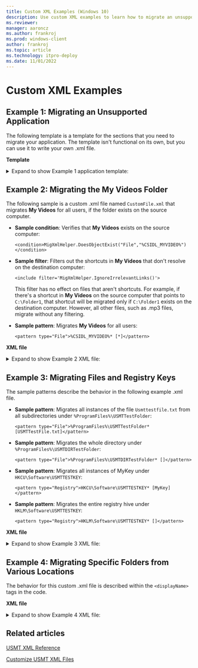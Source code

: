 ```yaml
---
title: Custom XML Examples (Windows 10)
description: Use custom XML examples to learn how to migrate an unsupported application, migrate files and registry keys, and migrate the My Videos folder.
ms.reviewer: 
manager: aaroncz
ms.author: frankroj
ms.prod: windows-client
author: frankroj
ms.topic: article
ms.technology: itpro-deploy
ms.date: 11/01/2022
---
```


# Custom XML Examples

## <a href="" id="example"></a> Example 1: Migrating an Unsupported Application

The following template is a template for the sections that you need to migrate your application. The template isn't functional on its own, but you can use it to write your own .xml file.

**Template**
<br>
<details>
  <summary>Expand to show Example 1 application template:</summary>

``` xml
<migration urlid="http://www.microsoft.com/migration/1.0/migxmlext/migtestapp">
  <component type="Application">
    <!-- Name of the application -->
    <displayName>Some Application</displayName>
    <!-- Specify whether the environment variables exist in the context of user or system or both -->
    <environment context="System">
      <!-- Create the environment variables -->
      <variable name="myVar1">
        <!-- Simple text value assignment to a variable -->
        <text>value</text>
      </variable>
      <variable name="myAppExePath">
        <!-- Make a call to in-built helper function to get a value from a reg key and assign that value to the variable -->
        <script>MigXMLHelper.GetStringContent("Registry","HKLM\Software\MyApp\Installer [EXEPATH]")</script>
      </variable>
    </environment>
    <role role="Settings">
      <detects>
        <!-- All of these checks must be true for the component to be detected -->
        <detect>
          <!-- Make a call to in-built helper function to check if an object exists or not -->
          <condition>MigXMLHelper.DoesObjectExist("Registry","HKLM\Software\MyApp [win32_version]")</condition>
        </detect>
        <detect>
          <!-- Either of these checks must be true for the component to be detected -->
          <!-- Make a call to in-built helper function to check if a file version matches or not -->
          <condition>MigXMLHelper.DoesFileVersionMatch("%MyAppExePath%","ProductVersion","8.*")</condition>
          <condition>MigXMLHelper.DoesFileVersionMatch("%MyAppExePath%","ProductVersion","9.*")</condition>
        </detect>
      </detects>
      <!-- Describe the rules that will be executed during migration of this component and the context, whether user, system or both -->
      <rules context="User">
        <!-- Delete objects specified in the object set on the destination computer before applying source objects -->
        <destinationCleanup>
          <!-- Describe the pattern for the list of objects to be deleted -->
          <objectSet>
            <pattern type="Registry">HKCU\Software\MyApp\Toolbar\* [*]</pattern>
            <pattern type="Registry">HKCU\Software\MyApp\ListView\* [*]</pattern>
            <pattern type="Registry">HKCU\Software\MyApp [ShowTips]</pattern>
          </objectSet>
        </destinationCleanup>
        <!-- Specify which set of objects should be migrated -->
        <include>
          <!-- Describe the pattern for the list of objects to be included -->
          <objectSet>
            <pattern type="Registry">HKCU\Software\MyApp\Toolbar\* [*]</pattern>
            <pattern type="Registry">HKCU\Software\MyApp\ListView\* [*]</pattern>
            <pattern type="Registry">HKCU\Software\MyApp [ShowTips]</pattern>
          </objectSet>
        </include>
        <!-- Specify which set of objects should not be migrated -->
        <exclude>
          <!-- Describe the pattern for the list of objects to be excluded from migration -->
          <objectSet>
            <pattern type="Registry">HKCU\Software\MyApp [Display]</pattern>
          </objectSet>
        </exclude>
      </rules>
    </role>
  </component>
</migration>
```

</details>

## <a href="" id="example2"></a> Example 2: Migrating the My Videos Folder

The following sample is a custom .xml file named `CustomFile.xml` that migrates **My Videos** for all users, if the folder exists on the source computer.

- **Sample condition**: Verifies that **My Videos** exists on the source computer:

  `<condition>MigXmlHelper.DoesObjectExist("File","%CSIDL_MYVIDEO%")</condition>`

- **Sample filter**: Filters out the shortcuts in **My Videos** that don't resolve on the destination computer:

  `<include filter='MigXmlHelper.IgnoreIrrelevantLinks()'>`

  This filter has no effect on files that aren't shortcuts. For example, if there's a shortcut in **My Videos** on the source computer that points to `C:\Folder1`, that shortcut will be migrated only if `C:\Folder1` exists on the destination computer. However, all other files, such as .mp3 files, migrate without any filtering.

- **Sample pattern**: Migrates **My Videos** for all users:

  `<pattern type="File">%CSIDL_MYVIDEO%* [*]</pattern>`

**XML file**
<br>
<details>
  <summary>Expand to show Example 2 XML file:</summary>

```xml
<?xml version="1.0" encoding="UTF-8"?>
<migration urlid="http://www.microsoft.com/migration/1.0/migxmlext/CustomFile">
<component type="Documents" context="User">
        <displayName>My Video</displayName>
        <role role="Data">
            <detects>           
                <detect>
                    <condition>MigXmlHelper.DoesObjectExist("File","%CSIDL_MYVIDEO%")</condition>
                </detect>
            </detects>
            <rules>
                <include filter='MigXmlHelper.IgnoreIrrelevantLinks()'>
                    <objectSet>
                        <pattern type="File">%CSIDL_MYVIDEO%\* [*]</pattern>
                    </objectSet>
                </include>
           </rules>
        </role>
    </component>
</migration>
```

</details>

## <a href="" id="example3"></a> Example 3: Migrating Files and Registry Keys

The sample patterns describe the behavior in the following example .xml file.

- **Sample pattern**: Migrates all instances of the file `Usmttestfile.txt` from all subdirectories under `%ProgramFiles%\USMTTestFolder`:

  `<pattern type="File">%ProgramFiles%\USMTTestFolder* [USMTTestFile.txt]</pattern>`

- **Sample pattern**: Migrates the whole directory under `%ProgramFiles%\USMTDIRTestFolder`:

  `<pattern type="File">%ProgramFiles%\USMTDIRTestFolder* []</pattern>`

- **Sample pattern**: Migrates all instances of MyKey under `HKCU\Software\USMTTESTKEY`:

  `<pattern type="Registry">HKCU\Software\USMTTESTKEY* [MyKey]</pattern>`

- **Sample pattern**: Migrates the entire registry hive under `HKLM\Software\USMTTESTKEY`:

  `<pattern type="Registry">HKLM\Software\USMTTESTKEY* []</pattern>`

**XML file**
<br>
<details>
  <summary>Expand to show Example 3 XML file:</summary>

``` xml
<migration urlid="http://www.microsoft.com/migration/1.0/migxmlext/testfilemig">
  <component type="Application" context="System">
   <displayName>File Migration Test</displayName>
   <role role="Data">
    <rules context="System">
     <include>
      <objectSet>
        <pattern type="File">%ProgramFiles%\USMTTestFolder\* [USMTTestFile.txt]</pattern>
        <pattern type="File">%ProgramFiles%\USMTDIRTestFolder\* [*]</pattern>
      </objectSet>
    </include>
   </rules>
  </role>
</component>
<component type="System">
  <displayName>Registry Migration Test</displayName>
  <role role="Settings">
   <rules context="UserAndSystem">
     <include>
      <objectSet>
          <pattern type="Registry">HKCU\Software\USMTTESTKEY\* [MyKey]</pattern>
          <pattern type="Registry">HKLM\Software\USMTTESTKEY\* [*]</pattern>
      </objectSet>
     </include>
   </rules>
  </role>
 </component>
</migration>
```

</details>

## <a href="" id="example4"></a> Example 4: Migrating Specific Folders from Various Locations

The behavior for this custom .xml file is described within the `<displayName>` tags in the code.

**XML file**
<br>
<details>
  <summary>Expand to show Example 4 XML file:</summary>

``` xml
<migration urlid="http://www.microsoft.com/migration/1.0/migxmlext/test">

<component type="Documents" context="System">
  <displayName>Component to migrate all Engineering Drafts subfolders without documents in this folder </displayName>
  <role role="Data">
    <rules>
         <include>
            <objectSet>
                 <pattern type="File"> C:\EngineeringDrafts\* [*]</pattern>
            </objectSet>
          </include>
         <exclude>
            <objectSet>
                 <pattern type="File"> C:\EngineeringDrafts\ [*]</pattern>
            </objectSet>
         </exclude>
    </rules>
  </role>
</component>

<component type="Documents" context="System">
  <displayName>Component to migrate all user documents except Sample.doc</displayName>
  <role role="Data">
    <rules>
          <include>
            <objectSet>
                 <pattern type="File"> C:\UserDocuments\* [*]</pattern>
            </objectSet>
          </include>
          <exclude>
             <objectSet>
                 <pattern type="File"> C:\UserDocuments\ [Sample.doc]</pattern>
             </objectSet>
          </exclude>
    </rules>
  </role>
</component>

<component type="Documents" context="System">
  <displayName>Component to migrate all Requests folders on any drive on the computer </displayName>
  <role role="Data">
    <rules>
         <include>
            <objectSet>
                 <script>MigXmlHelper.GenerateDrivePatterns ("\Requests\* [*] ", "Fixed")</script>            
                 <script>MigXmlHelper.GenerateDrivePatterns ("*\Requests\* [*] ", "Fixed")</script>            
            </objectSet>
          </include>
    </rules>
  </role>
</component>

<component type="Documents" context="System">
  <displayName>Component to migrate all Presentations folder from any location on the C: drive </displayName>
  <role role="Data">
    <rules>
         <include>
            <objectSet>                 
                 <pattern type="File"> C:\*\Presentations\* [*]</pattern>
                 <pattern type="File"> C:\Presentations\* [*]</pattern>
           </objectSet>
          </include>
    </rules>
  </role>
</component>
</migration>
```

</details>

## Related articles

[USMT XML Reference](usmt-xml-reference.md)

[Customize USMT XML Files](usmt-customize-xml-files.md)
